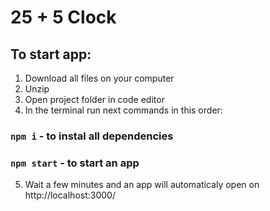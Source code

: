 # 25 + 5 Clock

## To start app:

1. Download all files on your computer
2. Unzip
3. Open project folder in code editor
4. In the terminal run next commands in this order:

### `npm i` - to instal all dependencies

### `npm start` -  to start an app

5. Wait a few minutes and an app will automaticaly open on http://localhost:3000/
